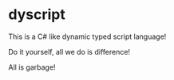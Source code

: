 # dyscript

This is a C# like dynamic typed script language!

Do it yourself, all we do is difference!

All is garbage!
